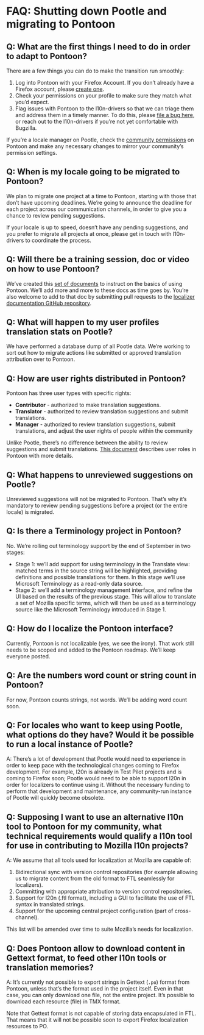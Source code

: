 # FAQ: Shutting down Pootle and migrating to Pontoon

## Q: What are the first things I need to do in order to adapt to Pontoon?

There are a few things you can do to make the transition run smoothly:
1. Log into Pontoon with your Firefox Account. If you don’t already have a Firefox account, please [create one](https://accounts.firefox.com/settings).
2. Check your permissions on your profile to make sure they match what you’d expect.
3. Flag issues with Pontoon to the l10n-drivers so that we can triage them and address them in a timely manner. To do this, please [file a bug here](https://goo.gl/tRQzAJ), or reach out to the l10n-drivers if you’re not yet comfortable with Bugzilla.

If you’re a locale manager on Pootle, check the [community permissions](../tools/pontoon/users.md#managing-permissions) on Pontoon and make any necessary changes to mirror your community’s permission settings.

## Q: When is my locale going to be migrated to Pontoon?

We plan to migrate one project at a time to Pontoon, starting with those that don’t have upcoming deadlines. We’re going to announce the deadline for each project across our communication channels, in order to give you a chance to review pending suggestions.

If your locale is up to speed, doesn’t have any pending suggestions, and you prefer to migrate all projects at once, please get in touch with l10n-drivers to coordinate the process.

## Q: Will there be a training session, doc or video on how to use Pontoon?

We’ve created this [set of documents](../tools/pontoon/) to instruct on the basics of using Pontoon. We’ll add more and more to these docs as time goes by. You’re also welcome to add to that doc by submitting pull requests to the [localizer documentation GitHub repository](https://github.com/mozilla-l10n/localizer-documentation).

## Q: What will happen to my user profiles translation stats on Pootle?

We have performed a database dump of all Pootle data. We’re working to sort out how to migrate actions like submitted or approved translation attribution over to Pontoon.

## Q: How are user rights distributed in Pontoon?

Pontoon has three user types with specific rights:
* **Contributor** - authorized to make translation suggestions.
* **Translator** - authorized to review translation suggestions and submit translations.
* **Manager** - authorized to review translation suggestions, submit translations, and adjust the user rights of people within the community

Unlike Pootle, there’s no difference between the ability to review suggestions and submit translations. [This document](../tools/pontoon/users.md#user-roles) describes user roles in Pontoon with more details.

## Q: What happens to unreviewed suggestions on Pootle?

Unreviewed suggestions will not be migrated to Pontoon. That’s why it’s mandatory to review pending suggestions before a project (or the entire locale) is migrated.

## Q: Is there a Terminology project in Pontoon?

No. We’re rolling out terminology support by the end of September in two stages:
* Stage 1: we’ll add support for using terminology in the Translate view: matched terms in the source string will be highlighted, providing definitions and possible translations for them. In this stage we’ll use Microsoft Terminology as a read-only data source.
* Stage 2: we’ll add a terminology management interface, and refine the UI based on the results of the previous stage. This will allow to translate a set of Mozilla specific terms, which will then be used as a terminology source like the Microsoft Terminology introduced in Stage 1.

## Q: How do I localize the Pontoon interface?

Currently, Pontoon is not localizable (yes, we see the irony). That work still needs to be scoped and added to the Pontoon roadmap. We’ll keep everyone posted.

## Q: Are the numbers word count or string count in Pontoon?

For now, Pontoon counts strings, not words. We’ll be adding word count soon.

## Q: For locales who want to keep using Pootle, what options do they have? Would it be possible to run a local instance of Pootle?

A: There’s a lot of development that Pootle would need to experience in order to keep pace with the technological changes coming to Firefox development. For example, l20n is already in Test Pilot projects and is coming to Firefox soon; Pootle would need to be able to support l20n in order for localizers to continue using it. Without the necessary funding to perform that development and maintenance, any community-run instance of Pootle will quickly become obsolete.

## Q: Supposing I want to use an alternative l10n tool to Pontoon for my community, what technical requirements would qualify a l10n tool for use in contributing to Mozilla l10n projects?

A: We assume that all tools used for localization at Mozilla are capable of:
1. Bidirectional sync with version control repositories (for example allowing us to migrate content from the old format to FTL seamlessly for localizers).
2. Committing with appropriate attribution to version control repositories.
3. Support for l20n (.ftl format), including a GUI to facilitate the use of FTL syntax in translated strings.
4. Support for the upcoming central project configuration (part of cross-channel).

This list will be amended over time to suite Mozilla’s needs for localization.

## Q: Does Pontoon allow to download content in Gettext format, to feed other l10n tools or translation memories?

A: It’s currently not possible to export strings in Gettext (`.po`) format from Pontoon, unless that’s the format used in the project itself. Even in that case, you can only download one file, not the entire project. It’s possible to download each resource (file) in TMX format.

Note that Gettext format is not capable of storing data encapsulated in FTL. That means that it will not be possible soon to export Firefox localization resources to PO.
